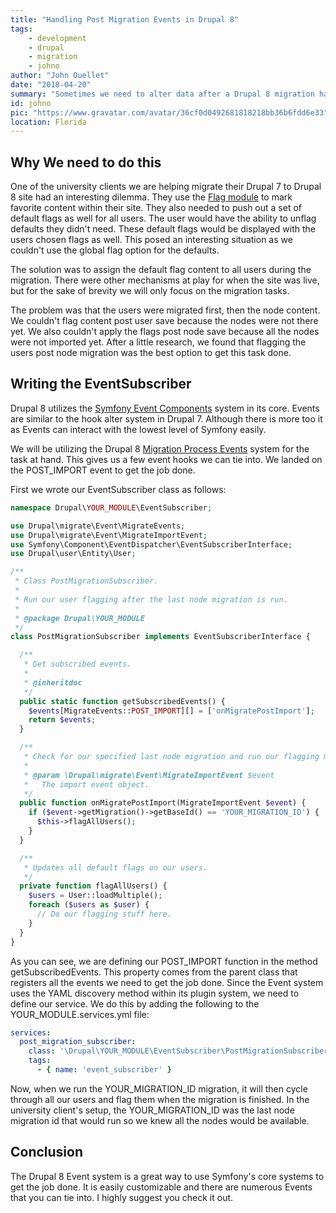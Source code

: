 ```yaml
---
title: "Handling Post Migration Events in Drupal 8"
tags:
    - development
    - drupal
    - migration
    - johno
author: "John Ouellet"
date: "2018-04-20"
summary: "Sometimes we need to alter data after a Drupal 8 migration has finished.  With the migration events system, you can easily accomplish this."
id: johno
pic: "https://www.gravatar.com/avatar/36cf0d0492681818218bb36b6fdd6e33"
location: Florida
---
```


Why We need to do this
---------------------

One of the university clients we are helping migrate their Drupal 7 to Drupal 8 site had an interesting dilemma.  They use the [Flag module](https://www.drupal.org/project/flag) to mark favorite content within their site.  They also needed to push out a set of default flags as well for all users.  The user would have the ability to unflag defaults they didn't need.  These default flags would be displayed with the users chosen flags as well.  This posed an interesting situation as we couldn't use the global flag option for the defaults.

The solution was to assign the default flag content to all users during the migration.  There were other mechanisms at play for when the site was live, but for the sake of brevity we will only focus on the migration tasks.

The problem was that the users were migrated first, then the node content.  We couldn't flag content post user save because the nodes were not there yet.   We also couldn't apply the flags post node save because all the nodes were not imported yet.  After a little research, we found that flagging the users post node migration was the best option to get this task done.


Writing the EventSubscriber
---------------------

Drupal 8 utilizes the [Symfony Event Components](http://symfony.com/doc/current/components/event_dispatcher.html) system in its core.  Events are similar to the hook alter system in Drupal 7.  Although there is more too it as Events can interact with the lowest level of Symfony easily.

We will be utilizing the Drupal 8 [Migration Process Events](https://www.drupal.org/node/2544874) system for the task at hand.  This gives us a few event hooks we can tie into.  We landed on the POST_IMPORT event to get the job done.

First we wrote our EventSubscriber class as follows:

```php
namespace Drupal\YOUR_MODULE\EventSubscriber;

use Drupal\migrate\Event\MigrateEvents;
use Drupal\migrate\Event\MigrateImportEvent;
use Symfony\Component\EventDispatcher\EventSubscriberInterface;
use Drupal\user\Entity\User;

/**
 * Class PostMigrationSubscriber.
 *
 * Run our user flagging after the last node migration is run.
 *
 * @package Drupal\YOUR_MODULE
 */
class PostMigrationSubscriber implements EventSubscriberInterface {

  /**
   * Get subscribed events.
   *
   * @inheritdoc
   */
  public static function getSubscribedEvents() {
    $events[MigrateEvents::POST_IMPORT][] = ['onMigratePostImport'];
    return $events;
  }

  /**
   * Check for our specified last node migration and run our flagging mechanisms.
   *
   * @param \Drupal\migrate\Event\MigrateImportEvent $event
   *   The import event object.
   */
  public function onMigratePostImport(MigrateImportEvent $event) {
    if ($event->getMigration()->getBaseId() == 'YOUR_MIGRATION_ID') {
      $this->flagAllUsers();
    }
  }

  /**
   * Updates all default flags on our users.
   */
  private function flagAllUsers() {
    $users = User::loadMultiple();
    foreach ($users as $user) {
      // Do our flagging stuff here.
    }
  }
}
```

As you can see, we are defining our POST_IMPORT function in the method getSubscribedEvents.  This property comes from the parent class that registers all the events we need to get the job done.  Since the Event system uses the YAML discovery method within its plugin system, we need to define our service.  We do this by adding the following to the YOUR_MODULE.services.yml file:

```yaml
services:
  post_migration_subscriber:
    class: '\Drupal\YOUR_MODULE\EventSubscriber\PostMigrationSubscriber'
    tags:
      - { name: 'event_subscriber' }
```

Now, when we run the YOUR_MIGRATION_ID migration, it will then cycle through all our users and flag them when the migration is finished.  In the university client's setup, the YOUR_MIGRATION_ID was the last node migration id that would run so we knew all the nodes would be available.

Conclusion
----------

The Drupal 8 Event system is a great way to use Symfony's core systems to get the job done.  It is easily customizable and there are numerous Events that you can tie into.  I highly suggest you check it out.
